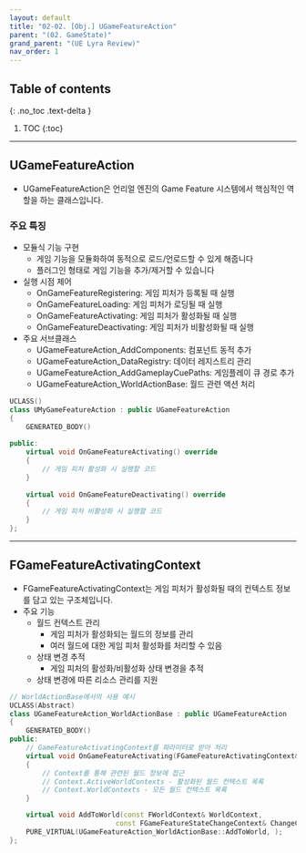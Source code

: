 ```yaml
---
layout: default
title: "02-02. [Obj.] UGameFeatureAction"
parent: "(02. GameState)"
grand_parent: "(UE Lyra Review)"
nav_order: 1
---
```


## Table of contents
{: .no_toc .text-delta }

1. TOC
{:toc}

---

## UGameFeatureAction

* UGameFeatureAction은 언리얼 엔진의 Game Feature 시스템에서 핵심적인 역할을 하는 클래스입니다.

### 주요 특징

* 모듈식 기능 구현
    * 게임 기능을 모듈화하여 동적으로 로드/언로드할 수 있게 해줍니다
    * 플러그인 형태로 게임 기능을 추가/제거할 수 있습니다
* 실행 시점 제어
    * OnGameFeatureRegistering: 게임 피처가 등록될 때 실행
    * OnGameFeatureLoading: 게임 피처가 로딩될 때 실행
    * OnGameFeatureActivating: 게임 피처가 활성화될 때 실행
    * OnGameFeatureDeactivating: 게임 피처가 비활성화될 때 실행
* 주요 서브클래스
    * UGameFeatureAction_AddComponents: 컴포넌트 동적 추가
    * UGameFeatureAction_DataRegistry: 데이터 레지스트리 관리
    * UGameFeatureAction_AddGameplayCuePaths: 게임플레이 큐 경로 추가
    * UGameFeatureAction_WorldActionBase: 월드 관련 액션 처리

```cpp
UCLASS()
class UMyGameFeatureAction : public UGameFeatureAction
{
    GENERATED_BODY()
    
public:
    virtual void OnGameFeatureActivating() override
    {
        // 게임 피처 활성화 시 실행할 코드
    }
    
    virtual void OnGameFeatureDeactivating() override
    {
        // 게임 피처 비활성화 시 실행할 코드
    }
};
```

---

## FGameFeatureActivatingContext

* FGameFeatureActivatingContext는 게임 피처가 활성화될 때의 컨텍스트 정보를 담고 있는 구조체입니다.
* 주요 기능
    * 월드 컨텍스트 관리
        * 게임 피처가 활성화되는 월드의 정보를 관리
        * 여러 월드에 대한 게임 피처 활성화를 처리할 수 있음
    * 상태 변경 추적
        * 게임 피처의 활성화/비활성화 상태 변경을 추적
    * 상태 변경에 따른 리소스 관리를 지원

```cpp
// WorldActionBase에서의 사용 예시
UCLASS(Abstract)
class UGameFeatureAction_WorldActionBase : public UGameFeatureAction
{
    GENERATED_BODY()
public:
    // GameFeatureActivatingContext를 파라미터로 받아 처리
    virtual void OnGameFeatureActivating(FGameFeatureActivatingContext& Context) override
    {
        // Context를 통해 관련된 월드 정보에 접근
        // Context.ActiveWorldContexts - 활성화된 월드 컨텍스트 목록
        // Context.WorldContexts - 모든 월드 컨텍스트 목록
    }

    virtual void AddToWorld(const FWorldContext& WorldContext, 
                          const FGameFeatureStateChangeContext& ChangeContext) 
    PURE_VIRTUAL(UGameFeatureAction_WorldActionBase::AddToWorld, );
};
```